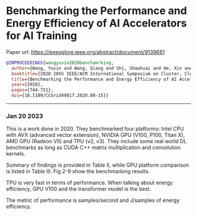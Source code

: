 # Benchmarking the Performance and Energy Efficiency of AI Accelerators for AI Training

Paper url: https://ieeexplore.ieee.org/abstract/document/9139681

```bibtex
@INPROCEEDINGS{wangyuxin2020benchamrking,
  author={Wang, Yuxin and Wang, Qiang and Shi, Shaohuai and He, Xin and Tang, Zhenheng and Zhao, Kaiyong and Chu, Xiaowen},
  booktitle={2020 20th IEEE/ACM International Symposium on Cluster, Cloud and Internet Computing (CCGRID)}, 
  title={Benchmarking the Performance and Energy Efficiency of AI Accelerators for AI Training}, 
  year={2020},
  pages={744-751},
  doi={10.1109/CCGrid49817.2020.00-15}}
```


---
### Jan 20 2023

This is a work done in 2020. They benchmarked four platforms: Intel CPU with
AVX (advanced vector extension), NVIDIA GPU (V100, P100, Titan X),
AMD GPU (Radeon VII) and TPU (v2, v3). They include some real world DL benchmarks
as long as CUDA C++ matrix multiplication and convolution kernels.

Summary of findings is provided in Table II, while GPU platform comparison is
listed in Table III. Fig 2-9 show the benchmarking results.

TPU is very fast in terms of performance. When talking about energy efficiency,
GPU V100 and the transformer model is the best.

The metric of performance is samples/second and J/samples of energy efficiency.

